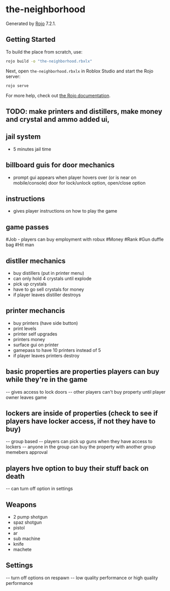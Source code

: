# the-neighborhood
Generated by [Rojo](https://github.com/rojo-rbx/rojo) 7.2.1.

## Getting Started
To build the place from scratch, use:

```bash
rojo build -o "the-neighborhood.rbxlx"
```

Next, open `the-neighborhood.rbxlx` in Roblox Studio and start the Rojo server:

```bash
rojo serve
```

For more help, check out [the Rojo documentation](https://rojo.space/docs).

## TODO:  make printers and distillers, make money and crystal and ammo added ui, 

## jail system
- 5 minutes jail time

## billboard guis for door mechanics
- prompt gui appears when player hovers over (or is near on mobile/console) door for lock/unlock option, open/close option

## instructions
- gives player instructions on how to play the game

## game passes
#Job - players can buy employment with robux
#Money
#Rank
#Gun duffle bag
#Hit man 

## distller mechanics
- buy distillers (put in printer menu)
- can only hold 4 crystals until explode
- pick up crystals 
- have to go sell crystals for money
- if player leaves distiller destroys

## printer mechancis
- buy printers (have side button)
- print levels 
- printer self upgrades
- printers money
- surface gui on printer
- gamepass to have 10 printers instead of 5
- if player leaves printers destroy

## basic properties are properties players can buy while they're in the game
-- gives access to lock doors
-- other players can't buy property until player owner leaves game

## lockers are inside of properties (check to see if players have locker access, if not they have to buy)
-- group based
-- players can pick up guns when they have access to lockers
-- anyone in the group can buy the property with another group memebers approval

## players hve option to buy their stuff back on death
-- can turn off option in settings

## Weapons
- 2 pump shotgun
- spaz shotgun
- pistol
- ar
- sub machine
- knife
- machete

## Settings
-- turn off options on respawn
-- low quality performance or high quality performance